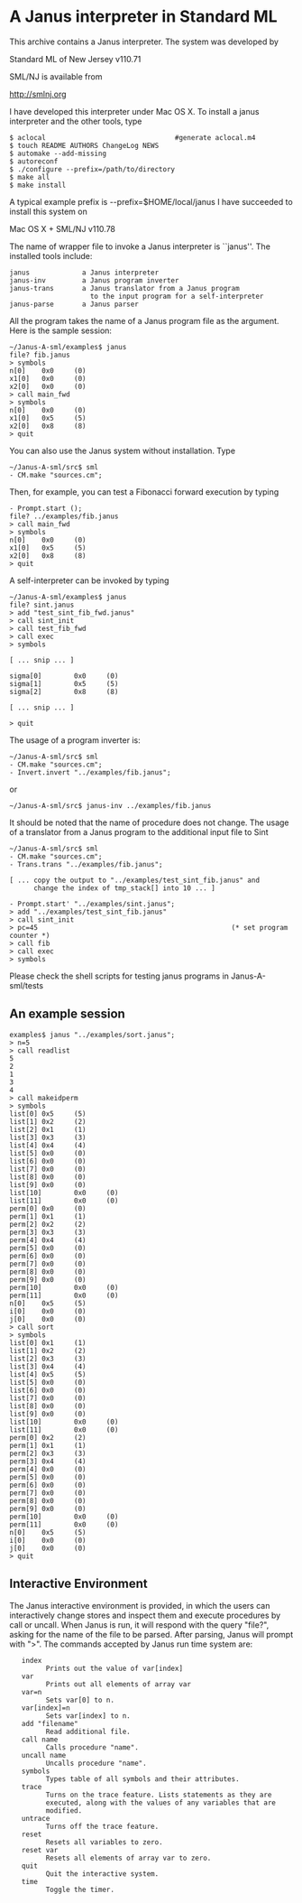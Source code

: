 # A Janus interpreter in Standard ML

This archive contains a Janus interpreter.
The system was developed by

   Standard ML of New Jersey v110.71

SML/NJ is available from

   http://smlnj.org

I have developed this interpreter under Mac OS X.
To install a janus interpreter and the other tools, type

    $ aclocal                                #generate aclocal.m4
    $ touch README AUTHORS ChangeLog NEWS
    $ automake --add-missing
    $ autoreconf
    $ ./configure --prefix=/path/to/directory
    $ make all
    $ make install

A typical example prefix is --prefix=$HOME/local/janus
I have succeeded to install this system on

   Mac OS X + SML/NJ v110.78

The name of wrapper file to invoke a Janus interpreter is
``janus''.  The installed tools include:

    janus             a Janus interpreter
    janus-inv         a Janus program inverter
    janus-trans       a Janus translator from a Janus program
                        to the input program for a self-interpreter
    janus-parse       a Janus parser

All the program takes the name of a Janus program file as the argument.
Here is the sample session:

    ~/Janus-A-sml/examples$ janus
    file? fib.janus
    > symbols
    n[0]    0x0     (0)
    x1[0]   0x0     (0)
    x2[0]   0x0     (0)
    > call main_fwd
    > symbols
    n[0]    0x0     (0)
    x1[0]   0x5     (5)
    x2[0]   0x8     (8)
    > quit

You can also use the Janus system without installation.  Type

    ~/Janus-A-sml/src$ sml
    - CM.make "sources.cm";

Then, for example, you can test a Fibonacci forward execution by typing

    - Prompt.start ();
    file? ../examples/fib.janus
    > call main_fwd
    > symbols
    n[0]    0x0     (0)
    x1[0]   0x5     (5)
    x2[0]   0x8     (8)
    > quit

A self-interpreter can be invoked by typing

    ~/Janus-A-sml/examples$ janus
    file? sint.janus
    > add "test_sint_fib_fwd.janus"
    > call sint_init
    > call test_fib_fwd
    > call exec
    > symbols
    
    [ ... snip ... ]
    
    sigma[0]        0x0     (0)
    sigma[1]        0x5     (5)
    sigma[2]        0x8     (8)
    
    [ ... snip ... ]
    
    > quit


The usage of a program inverter is:

    ~/Janus-A-sml/src$ sml
    - CM.make "sources.cm";
    - Invert.invert "../examples/fib.janus";

or

    ~/Janus-A-sml/src$ janus-inv ../examples/fib.janus

It should be noted that the name of procedure does not change.
The usage of a translator from a Janus program to the additional input file to Sint

    ~/Janus-A-sml/src$ sml
    - CM.make "sources.cm";
    - Trans.trans "../examples/fib.janus";
    
    [ ... copy the output to "../examples/test_sint_fib.janus" and
          change the index of tmp_stack[] into 10 ... ]
    
    - Prompt.start' "../examples/sint.janus";
    > add "../examples/test_sint_fib.janus"
    > call sint_init
    > pc=45                                                (* set program counter *)
    > call fib
    > call exec
    > symbols

Please check the shell scripts for testing janus programs in
Janus-A-sml/tests


## An example session

    examples$ janus "../examples/sort.janus";
    > n=5
    > call readlist
    5
    2
    1
    3
    4
    > call makeidperm
    > symbols
    list[0] 0x5     (5)
    list[1] 0x2     (2)
    list[2] 0x1     (1)
    list[3] 0x3     (3)
    list[4] 0x4     (4)
    list[5] 0x0     (0)
    list[6] 0x0     (0)
    list[7] 0x0     (0)
    list[8] 0x0     (0)
    list[9] 0x0     (0)
    list[10]        0x0     (0)
    list[11]        0x0     (0)
    perm[0] 0x0     (0)
    perm[1] 0x1     (1)
    perm[2] 0x2     (2)
    perm[3] 0x3     (3)
    perm[4] 0x4     (4)
    perm[5] 0x0     (0)
    perm[6] 0x0     (0)
    perm[7] 0x0     (0)
    perm[8] 0x0     (0)
    perm[9] 0x0     (0)
    perm[10]        0x0     (0)
    perm[11]        0x0     (0)
    n[0]    0x5     (5)
    i[0]    0x0     (0)
    j[0]    0x0     (0)
    > call sort
    > symbols
    list[0] 0x1     (1)
    list[1] 0x2     (2)
    list[2] 0x3     (3)
    list[3] 0x4     (4)
    list[4] 0x5     (5)
    list[5] 0x0     (0)
    list[6] 0x0     (0)
    list[7] 0x0     (0)
    list[8] 0x0     (0)
    list[9] 0x0     (0)
    list[10]        0x0     (0)
    list[11]        0x0     (0)
    perm[0] 0x2     (2)
    perm[1] 0x1     (1)
    perm[2] 0x3     (3)
    perm[3] 0x4     (4)
    perm[4] 0x0     (0)
    perm[5] 0x0     (0)
    perm[6] 0x0     (0)
    perm[7] 0x0     (0)
    perm[8] 0x0     (0)
    perm[9] 0x0     (0)
    perm[10]        0x0     (0)
    perm[11]        0x0     (0)
    n[0]    0x5     (5)
    i[0]    0x0     (0)
    j[0]    0x0     (0)
    > quit


## Interactive Environment

The Janus interactive environment is provided, in which the users can
interactively change stores and inspect them and execute procedures by
call or uncall.  When Janus is run, it will respond with the query
"file?", asking for the name of the file to be parsed.  After parsing,
Janus will prompt with ">".  The commands accepted by Janus run time
system are:

       index
             Prints out the value of var[index]
       var
             Prints out all elements of array var
       var=n
             Sets var[0] to n.
       var[index]=n
             Sets var[index] to n.
       add "filename"
             Read additional file.
       call name
             Calls procedure "name".
       uncall name
             Uncalls procedure "name".
       symbols
             Types table of all symbols and their attributes.
       trace
             Turns on the trace feature. Lists statements as they are
             executed, along with the values of any variables that are
             modified.
       untrace
             Turns off the trace feature.
       reset
             Resets all variables to zero.
       reset var
             Resets all elements of array var to zero.
       quit
             Quit the interactive system.
       time
             Toggle the timer.
